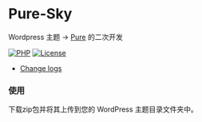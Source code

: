 # Pure-Sky
Wordpress 主题 -> [Pure](https://github.com/izhaoo/pure) 的二次开发

[![PHP](https://img.shields.io/badge/PHP-7.2-blue.svg)](http://www.php.net/ChangeLog-7.php)
[![License](https://img.shields.io/badge/License-MIT-red.svg)](https://mit-license.org/)

* [Change logs](https://github.com/skypyb/pure-sky/blob/master/CHANGELOG.md)

### 使用
下载zip包并将其上传到您的 WordPress 主题目录文件夹中。